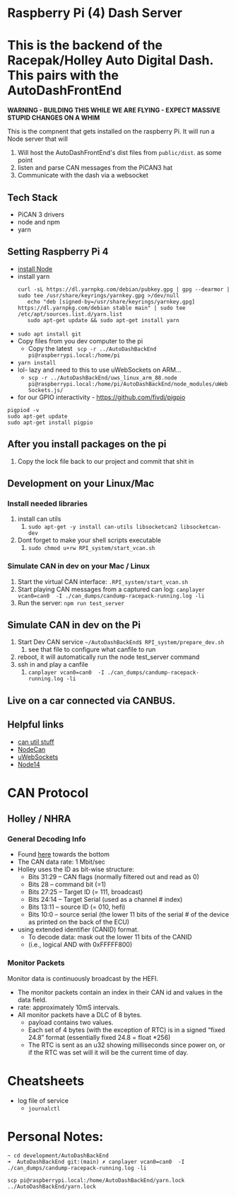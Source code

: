 # Raspberry Pi (4) Dash Server
# This is the backend of the Racepak/Holley Auto Digital Dash. This pairs with the AutoDashFrontEnd
**WARNING - BUILDING THIS WHILE WE ARE FLYING - EXPECT MASSIVE STUPID CHANGES ON A WHIM**

This is the compnent that gets installed on the raspberry Pi. It will run a Node server that will
1. Will host the AutoDashFrontEnd's dist files from `public/dist`. as some point
2. listen and parse CAN messages from the PiCAN3 hat
3. Communicate with the dash via a websocket

## Tech Stack
* PiCAN 3 drivers
* node and npm
* yarn

## Setting Raspberry Pi 4
* [install Node](https://medium.com/officialrajdeepsingh/install-node-js-latest-version-on-raspberry-pi-4-14012ec93901)
* install yarn 
  ```
  curl -sL https://dl.yarnpkg.com/debian/pubkey.gpg | gpg --dearmor | sudo tee /usr/share/keyrings/yarnkey.gpg >/dev/null
     echo "deb [signed-by=/usr/share/keyrings/yarnkey.gpg] https://dl.yarnpkg.com/debian stable main" | sudo tee /etc/apt/sources.list.d/yarn.list
     sudo apt-get update && sudo apt-get install yarn
  ```
* `sudo apt install git`
* Copy files from you dev computer to the pi
  * Copy the latest ` scp -r ../AutoDashBackEnd pi@raspberrypi.local:/home/pi`
* `yarn install`
* lol- lazy and need to this to use uWebSockets on ARM...
  *  `scp -r ../AutoDashBackEnd/uws_linux_arm_88.node pi@raspberrypi.local:/home/pi/AutoDashBackEnd/node_modules/uWebSockets.js/ `
*  for our GPIO interactivity - https://github.com/fivdi/pigpio
```
pigpiod -v
sudo apt-get update
sudo apt-get install pigpio
```
  

## After you install packages on the pi
1. Copy the lock file back to our project and commit that shit in

## Development on your Linux/Mac

### Install needed libraries
1. install can utils
   1. `sudo apt-get -y install can-utils libsocketcan2 libsocketcan-dev`
2. Dont forget to make your shell scripts executable
   1. `sudo chmod u+rw RPI_system/start_vcan.sh`

### Simulate CAN in dev on your Mac / Linux
1. Start the virtual CAN interface: `.RPI_system/start_vcan.sh`
2. Start playing CAN messages from a captured can log: `canplayer vcan0=can0  -I ./can_dumps/candump-racepack-running.log -li`
3. Run the server: `npm run test_server`


## Simulate CAN in dev on the Pi
1. Start Dev CAN service `~/AutoDashBackEnd$ RPI_system/prepare_dev.sh`
   1. see that file to configure what canfile to run
2. reboot, it will automatically run the node test_server command
3. ssh in and play a canfile
   1. `canplayer vcan0=can0  -I ./can_dumps/candump-racepack-running.log -li`

## Live on a car connected via CANBUS.



## Helpful links
* [can util stuff](https://www.hackers-arise.com/post/2017/08/08/automobile-hacking-part-2-the-can-utils-or-socketcan)
* [NodeCan](https://github.com/sebi2k1/node-can)
* [uWebSockets](https://unetworking.github.io/uWebSockets.js/generated/interfaces/templatedapp.html#ws)
* [Node14](https://nodejs.org/dist/latest-v14.x/docs/api/process.html#process_event_beforeexit)
  


# CAN Protocol
## Holley / NHRA

### General Decoding Info
* Found [here](http://www.nhraracer.com/Files/Tech/NHRA_EFI_Specifications_Rev8.pdf) towards the bottom
* The CAN data rate:  1 Mbit/sec 
* Holley uses the ID as bit-wise structure:   
  * Bits 31:29 – CAN flags (normally filtered out and read as 0)   
  * Bits 28 – command bit (=1)   
  * Bits 27:25 – Target ID (= 111, broadcast)   
  * Bits 24:14 – Target Serial (used as a channel # index)   
  * Bits 13:11 – source ID (= 010, hefi)  
  * Bits 10:0 – source serial (the lower 11 bits of the serial # of the device as printed on the back of the ECU)
* using extended identifier (CANID) format.   
  * To decode data: mask out the lower 11 bits of the CANID 
  * (i.e., logical AND with 0xFFFFF800)
### Monitor Packets
Monitor data is continuously broadcast by the HEFI.  
* The monitor packets contain an index in their CAN id and values in the data field.  
* rate: approximately 10mS intervals. 
* All monitor packets have a DLC of 8 bytes.  
  * payload contains two values.  
  * Each set of 4 bytes (with the exception of RTC) is in a signed “fixed 24.8” format (essentially fixed 24.8 = float *256) 
  * The RTC is sent as an u32 showing milliseconds since power on, or if the RTC was set will it will be the current time of day.



# Cheatsheets
* log file of service
  * `journalctl `


# Personal Notes:
```
~ cd development/AutoDashBackEnd                                       
➜  AutoDashBackEnd git:(main) ✗ canplayer vcan0=can0  -I ./can_dumps/candump-racepack-running.log -li

scp pi@raspberrypi.local:/home/AutoDashBackEnd/yarn.lock ../AutoDashBackEnd/yarn.lock
```
